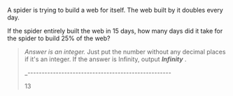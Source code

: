 A spider is trying to build a web for itself. The web built by it doubles every day.

If the spider entirely built the web in 15 days, how many days did it take for the spider to build 25% of the web?

> _Answer is an integer._ Just put the number without any decimal places if it's an integer. If the answer is Infinity, output **_Infinity_** .
>
> \_---------------------------------------------------
>
> 13
